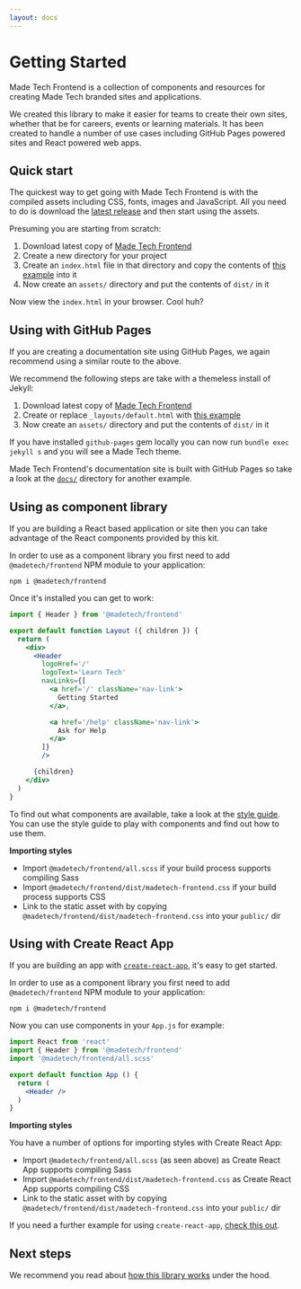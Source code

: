 ```yaml
---
layout: docs
---
```


# Getting Started

<p class="lead">
  Made Tech Frontend is a collection of components and resources for creating Made Tech branded sites and applications.
</p>

We created this library to make it easier for teams to create their own sites, whether that be for careers, events or learning materials. It has been created to handle a number of use cases including GitHub Pages powered sites and React powered web apps.

## Quick start

The quickest way to get going with Made Tech Frontend is with the compiled assets including CSS, fonts, images and JavaScript. All you need to do is download the [latest release](https://github.com/madetech/frontend/releases) and then start using the assets.

Presuming you are starting from scratch:

1. Download latest copy of [Made Tech Frontend](https://github.com/madetech/frontend/releases)
2. Create a new directory for your project
3. Create an `index.html` file in that directory and copy the contents of [this example](https://github.com/madetech/frontend/blob/master/examples/static/index.html) into it
4. Now create an `assets/` directory and put the contents of `dist/` in it

Now view the `index.html` in your browser. Cool huh?

## Using with GitHub Pages

If you are creating a documentation site using GitHub Pages, we again recommend using a similar route to the above.

We recommend the following steps are take with a themeless install of Jekyll:

1. Download latest copy of [Made Tech Frontend](https://github.com/madetech/frontend/releases)
2. Create or replace `_layouts/default.html` with [this example](https://github.com/madetech/frontend/blob/master/docs/_layouts/default.html)
3. Now create an `assets/` directory and put the contents of `dist/` in it

If you have installed `github-pages` gem locally you can now run `bundle exec jekyll s` and you will see a Made Tech theme.

Made Tech Frontend's documentation site is built with GitHub Pages so take a look at the [`docs/`](https://github.com/madetech/frontend/tree/master/docs) directory for another example.

## Using as component library

If you are building a React based application or site then you can take advantage of the React components provided by this kit.

In order to use as a component library you first need to add `@madetech/frontend` NPM module to your application:

```
npm i @madetech/frontend
```

Once it's installed you can get to work:

```jsx
import { Header } from '@madetech/frontend'

export default function Layout ({ children }) {
  return (
    <div>
      <Header
        logoHref='/'
        logoText='Learn Tech'
        navLinks={[
          <a href='/' className='nav-link'>
            Getting Started
          </a>,

          <a href='/help' className='nav-link'>
            Ask for Help
          </a>
        ]}
        />

      {children}
    </div>
  )
}
```

To find out what components are available, take a look at the [style guide](styleguide/). You can use the style guide to play with components and find out how to use them.

**Importing styles**

 - Import `@madetech/frontend/all.scss` if your build process supports compiling Sass
 - Import `@madetech/frontend/dist/madetech-frontend.css` if your build process supports CSS
 - Link to the static asset with <link> by copying `@madetech/frontend/dist/madetech-frontend.css` into your `public/` dir

## Using with Create React App

If you are building an app with [`create-react-app`](https://facebook.github.io/create-react-app/), it's easy to get started.

In order to use as a component library you first need to add `@madetech/frontend` NPM module to your application:

```
npm i @madetech/frontend
```

Now you can use components in your `App.js` for example:

```jsx
import React from 'react'
import { Header } from '@madetech/frontend'
import '@madetech/frontend/all.scss'

export default function App () {
  return (
    <Header />
  )
}
```

**Importing styles**

You have a number of options for importing styles with Create React App:

 - Import `@madetech/frontend/all.scss` (as seen above) as Create React App supports compiling Sass
 - Import `@madetech/frontend/dist/madetech-frontend.css` as Create React App supports compiling CSS
 - Link to the static asset with <link> by copying `@madetech/frontend/dist/madetech-frontend.css` into your `public/` dir

If you need a further example for using `create-react-app`, [check this out](https://github.com/madetech/frontend/tree/master/examples/create-react-app).

## Next steps

We recommend you read about [how this library works](how-does-it-work) under the hood.
